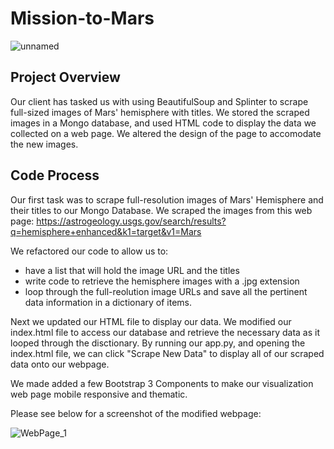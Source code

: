 # Mission-to-Mars

![unnamed](https://user-images.githubusercontent.com/84881187/129815653-b62e7d2d-b225-4a2b-a671-8323b57bf537.jpg)


## Project Overview

Our client has tasked us with using BeautifulSoup and Splinter to scrape full-sized images of Mars' hemisphere with titles. We stored the scraped images in a Mongo database, and used HTML code to display the data we collected on a web page. We altered the design of the page to accomodate the new images.


## Code Process


Our first task was to scrape full-resolution images of Mars' Hemisphere and their titles to our Mongo Database. We scraped the images from this web page: https://astrogeology.usgs.gov/search/results?q=hemisphere+enhanced&k1=target&v1=Mars


We refactored our code to allow us to:

  - have a list that will hold the image URL and the titles
  - write code to retrieve the hemisphere images with a .jpg extension
  - loop through the full-reolution image URLs and save all the pertinent data information in a dictionary of items.


Next we updated our HTML file to display our data. We modified our index.html file to access our database and retrieve the necessary data as it looped through the disctionary. By running our app.py, and opening the index.html file, we can click "Scrape New Data" to display all of our scraped data onto our webpage.

We made added a few Bootstrap 3 Components to make our visualization web page mobile responsive and thematic. 

Please see below for a screenshot of the modified webpage:

![WebPage_1](https://user-images.githubusercontent.com/84881187/129816693-2976a188-887a-4b30-ac87-1fba8893140a.PNG)
